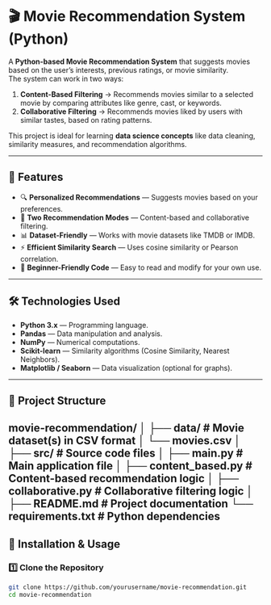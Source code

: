 # 🎬 Movie Recommendation System (Python)

A **Python-based Movie Recommendation System** that suggests movies based on the user’s interests, previous ratings, or movie similarity.  
The system can work in two ways:

1. **Content-Based Filtering** → Recommends movies similar to a selected movie by comparing attributes like genre, cast, or keywords.
2. **Collaborative Filtering** → Recommends movies liked by users with similar tastes, based on rating patterns.

This project is ideal for learning **data science concepts** like data cleaning, similarity measures, and recommendation algorithms.

---

## 📌 Features
- 🔍 **Personalized Recommendations** — Suggests movies based on your preferences.
- 🧠 **Two Recommendation Modes** — Content-based and collaborative filtering.
- 📊 **Dataset-Friendly** — Works with movie datasets like TMDB or IMDB.
- ⚡ **Efficient Similarity Search** — Uses cosine similarity or Pearson correlation.
- 🎯 **Beginner-Friendly Code** — Easy to read and modify for your own use.

---

## 🛠 Technologies Used
- **Python 3.x** — Programming language.
- **Pandas** — Data manipulation and analysis.
- **NumPy** — Numerical computations.
- **Scikit-learn** — Similarity algorithms (Cosine Similarity, Nearest Neighbors).
- **Matplotlib / Seaborn** — Data visualization (optional for graphs).

---

## 📂 Project Structure
movie-recommendation/
│
├── data/ # Movie dataset(s) in CSV format
│ └── movies.csv
│
├── src/ # Source code files
│ ├── main.py # Main application file
│ ├── content_based.py # Content-based recommendation logic
│ ├── collaborative.py # Collaborative filtering logic
│
├── README.md # Project documentation
└── requirements.txt # Python dependencies
---

## 🚀 Installation & Usage

### 1️⃣ Clone the Repository
```bash
git clone https://github.com/yourusername/movie-recommendation.git
cd movie-recommendation
